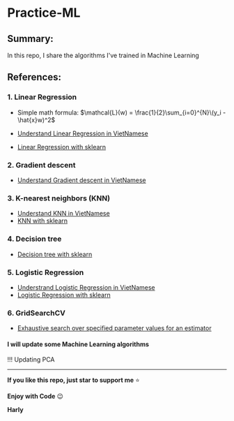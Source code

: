 # Practice-ML

## Summary:
In this repo, I share the algorithms I've trained in Machine Learning

## References:

### 1. Linear Regression

* Simple math formula: $\mathcal{L}(w) = \frac{1}{2}\sum_{i=0}^{N}\(y_i - \hat{x}w)^2$


* [Understand Linear Regression in VietNamese](https://machinelearningcoban.com/2016/12/28/linearregression/)
* [Linear Regression with sklearn](https://scikit-learn.org/stable/modules/generated/sklearn.linear_model.LinearRegression.html)

### 2. Gradient descent

* [Understand Gradient descent in VietNamese](https://machinelearningcoban.com/2017/01/12/gradientdescent/)

### 3. K-nearest neighbors (KNN)

* [Understand KNN in VietNamese](https://machinelearningcoban.com/2017/01/08/knn/)
* [KNN with sklearn](https://scikit-learn.org/stable/modules/generated/sklearn.neighbors.KNeighborsClassifier.html)

### 4. Decision tree

* [Decision tree with sklearn](https://scikit-learn.org/stable/modules/tree.html)

### 5. Logistic Regression

* [Understrand Logistic Regression in VietNamese ](https://machinelearningcoban.com/2017/01/27/logisticregression/)
* [Logistic Regression with sklearn](https://scikit-learn.org/stable/modules/generated/sklearn.linear_model.LogisticRegression.html)

### 6. GridSearchCV
* [Exhaustive search over specified parameter values for an estimator](https://scikit-learn.org/stable/modules/generated/sklearn.model_selection.GridSearchCV.html)
#### I will update some Machine Learning algorithms

!!! Updating PCA
_____

**If you like  this repo, just star to support me** :star:

**Enjoy with Code** :wink:

**Harly**
